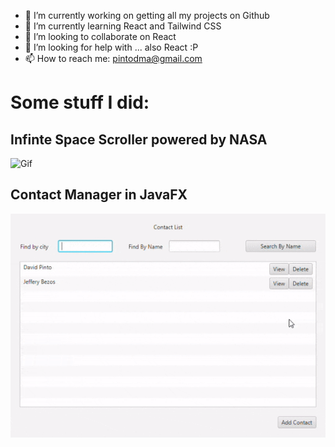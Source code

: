 

- 🔭 I’m currently working on getting all my projects on Github
- 🌱 I’m currently learning React and Tailwind CSS
- 👯 I’m looking to collaborate on React
- 🤔 I’m looking for help with ... also React :P
- 📫 How to reach me: pintodma@gmail.com

# Some stuff I did:

## Infinte Space Scroller powered by NASA

![Gif](./scroller-gif-final.gif)

## Contact Manager in JavaFX

![Gif](./contactManager.gif)
